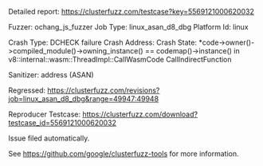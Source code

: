 Detailed report: https://clusterfuzz.com/testcase?key=5569121000620032

Fuzzer: ochang_js_fuzzer
Job Type: linux_asan_d8_dbg
Platform Id: linux

Crash Type: DCHECK failure
Crash Address: 
Crash State:
  *code->owner()->compiled_module()->owning_instance() == codemap()->instance() in
  v8::internal::wasm::ThreadImpl::CallWasmCode
  CallIndirectFunction
  
Sanitizer: address (ASAN)

Regressed: https://clusterfuzz.com/revisions?job=linux_asan_d8_dbg&range=49947:49948

Reproducer Testcase: https://clusterfuzz.com/download?testcase_id=5569121000620032

Issue filed automatically.

See https://github.com/google/clusterfuzz-tools for more information.